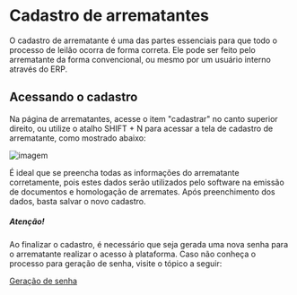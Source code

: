 # Cadastro de arrematantes

O cadastro de arrematante é uma das partes essenciais para que todo o processo de leilão ocorra de forma correta. Ele pode ser feito pelo arrematante da forma convencional, ou mesmo por um usuário interno através do ERP.

## Acessando o cadastro

Na página de arrematantes, acesse o item "cadastrar" no canto superior direito, ou utilize o atalho SHIFT + N para acessar a tela de cadastro de arrematante, como mostrado abaixo:

![imagem](https://www.suporteleiloes.com.br/assets/images/logo-color.png)

É ideal que se preencha todas as informações do arrematante corretamente, pois estes dados serão utilizados pelo software na emissão de documentos e homologação de arremates. Após preenchimento dos dados, basta salvar o novo cadastro.

##### Atenção! 
Ao finalizar o cadastro, é necessário que seja gerada uma nova senha para o arrematante realizar o acesso à plataforma. Caso não conheça o processo para geração de senha, visite o tópico a seguir:

[Geração de senha](https://docs.suporteleiloes.com/docs/Arrematantes/Geracao_de_senha/)
